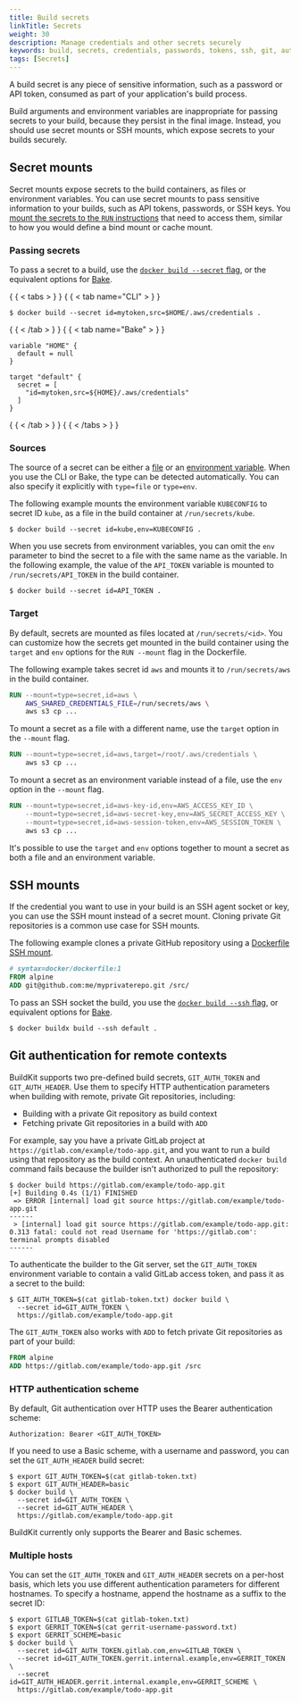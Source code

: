 ```yaml
---
title: Build secrets
linkTitle: Secrets
weight: 30
description: Manage credentials and other secrets securely
keywords: build, secrets, credentials, passwords, tokens, ssh, git, auth, http
tags: [Secrets]
---
```


A build secret is any piece of sensitive information, such as a password or API
token, consumed as part of your application's build process.

Build arguments and environment variables are inappropriate for passing secrets
to your build, because they persist in the final image. Instead, you should use
secret mounts or SSH mounts, which expose secrets to your builds securely.

## Secret mounts

Secret mounts expose secrets to the build containers, as files or environment
variables. You can use secret mounts to pass sensitive information to your
builds, such as API tokens, passwords, or SSH keys. You [mount the secrets to
the `RUN` instructions](../../../reference/dockerfile.md#run---mounttypesecret) that
need to access them, similar to how you would define a bind mount or cache
mount.

### Passing secrets

To pass a secret to a build, use the [`docker build --secret`
flag](../../../reference/cli/docker/buildx/build.md#secret), or the
equivalent options for [Bake](../bake/reference.md#targetsecret).

{ { < tabs > } }
{ { < tab name="CLI" > } }

```console
$ docker build --secret id=mytoken,src=$HOME/.aws/credentials .
```

{ { < /tab > } }
{ { < tab name="Bake" > } }

```hcl
variable "HOME" {
  default = null
}

target "default" {
  secret = [
    "id=mytoken,src=${HOME}/.aws/credentials"
  ]
}
```

{ { < /tab > } }
{ { < /tabs > } }

### Sources

The source of a secret can be either a
[file](../../../reference/cli/docker/buildx/build.md#file) or an
[environment variable](../../../reference/cli/docker/buildx/build.md#env).
When you use the CLI or Bake, the type can be detected automatically. You can
also specify it explicitly with `type=file` or `type=env`.

The following example mounts the environment variable `KUBECONFIG` to secret ID `kube`,
as a file in the build container at `/run/secrets/kube`.

```console
$ docker build --secret id=kube,env=KUBECONFIG .
```

When you use secrets from environment variables, you can omit the `env` parameter
to bind the secret to a file with the same name as the variable.
In the following example, the value of the `API_TOKEN` variable
is mounted to `/run/secrets/API_TOKEN` in the build container.

```console
$ docker build --secret id=API_TOKEN .
```

### Target

By default, secrets are mounted as files located at `/run/secrets/<id>`. You
can customize how the secrets get mounted in the build container using the
`target` and `env` options for the `RUN --mount` flag in the Dockerfile.

The following example takes secret id `aws` and mounts it to `/run/secrets/aws`
in the build container.

```dockerfile
RUN --mount=type=secret,id=aws \
    AWS_SHARED_CREDENTIALS_FILE=/run/secrets/aws \
    aws s3 cp ...
```

To mount a secret as a file with a different name, use the `target` option in
the `--mount` flag.

```dockerfile
RUN --mount=type=secret,id=aws,target=/root/.aws/credentials \
    aws s3 cp ...
```

To mount a secret as an environment variable instead of a file, use the
`env` option in the `--mount` flag.

```dockerfile
RUN --mount=type=secret,id=aws-key-id,env=AWS_ACCESS_KEY_ID \
    --mount=type=secret,id=aws-secret-key,env=AWS_SECRET_ACCESS_KEY \
    --mount=type=secret,id=aws-session-token,env=AWS_SESSION_TOKEN \
    aws s3 cp ...
```

It's possible to use the `target` and `env` options together to mount a secret
as both a file and an environment variable.

## SSH mounts

If the credential you want to use in your build is an SSH agent socket or key,
you can use the SSH mount instead of a secret mount. Cloning private Git
repositories is a common use case for SSH mounts.

The following example clones a private GitHub repository using a [Dockerfile
SSH mount](../../../reference/dockerfile.md#run---mounttypessh).

```dockerfile
# syntax=docker/dockerfile:1
FROM alpine
ADD git@github.com:me/myprivaterepo.git /src/
```

To pass an SSH socket the build, you use the [`docker build --ssh`
flag](../../../reference/cli/docker/buildx/build.md#ssh), or equivalent
options for [Bake](../bake/reference.md#targetssh).

```console
$ docker buildx build --ssh default .
```

## Git authentication for remote contexts

BuildKit supports two pre-defined build secrets, `GIT_AUTH_TOKEN` and
`GIT_AUTH_HEADER`. Use them to specify HTTP authentication parameters when
building with remote, private Git repositories, including:

- Building with a private Git repository as build context
- Fetching private Git repositories in a build with `ADD`

For example, say you have a private GitLab project at
`https://gitlab.com/example/todo-app.git`, and you want to run a build using
that repository as the build context. An unauthenticated `docker build` command
fails because the builder isn't authorized to pull the repository:

```console
$ docker build https://gitlab.com/example/todo-app.git
[+] Building 0.4s (1/1) FINISHED
 => ERROR [internal] load git source https://gitlab.com/example/todo-app.git
------
 > [internal] load git source https://gitlab.com/example/todo-app.git:
0.313 fatal: could not read Username for 'https://gitlab.com': terminal prompts disabled
------
```

To authenticate the builder to the Git server, set the `GIT_AUTH_TOKEN`
environment variable to contain a valid GitLab access token, and pass it as a
secret to the build:

```console
$ GIT_AUTH_TOKEN=$(cat gitlab-token.txt) docker build \
  --secret id=GIT_AUTH_TOKEN \
  https://gitlab.com/example/todo-app.git
```

The `GIT_AUTH_TOKEN` also works with `ADD` to fetch private Git repositories as
part of your build:

```dockerfile
FROM alpine
ADD https://gitlab.com/example/todo-app.git /src
```

### HTTP authentication scheme

By default, Git authentication over HTTP uses the Bearer authentication scheme:

```http
Authorization: Bearer <GIT_AUTH_TOKEN>
```

If you need to use a Basic scheme, with a username and password, you can set
the `GIT_AUTH_HEADER` build secret:

```console
$ export GIT_AUTH_TOKEN=$(cat gitlab-token.txt)
$ export GIT_AUTH_HEADER=basic
$ docker build \
  --secret id=GIT_AUTH_TOKEN \
  --secret id=GIT_AUTH_HEADER \
  https://gitlab.com/example/todo-app.git
```

BuildKit currently only supports the Bearer and Basic schemes.

### Multiple hosts

You can set the `GIT_AUTH_TOKEN` and `GIT_AUTH_HEADER` secrets on a per-host
basis, which lets you use different authentication parameters for different
hostnames. To specify a hostname, append the hostname as a suffix to the secret
ID:

```console
$ export GITLAB_TOKEN=$(cat gitlab-token.txt)
$ export GERRIT_TOKEN=$(cat gerrit-username-password.txt)
$ export GERRIT_SCHEME=basic
$ docker build \
  --secret id=GIT_AUTH_TOKEN.gitlab.com,env=GITLAB_TOKEN \
  --secret id=GIT_AUTH_TOKEN.gerrit.internal.example,env=GERRIT_TOKEN \
  --secret id=GIT_AUTH_HEADER.gerrit.internal.example,env=GERRIT_SCHEME \
  https://gitlab.com/example/todo-app.git
```
